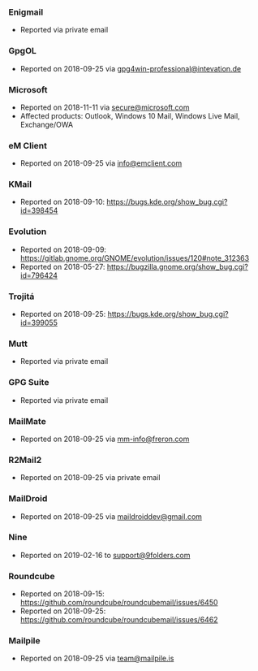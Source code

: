 ### Enigmail

* Reported via private email

### GpgOL

* Reported on 2018-09-25 via gpg4win-professional@intevation.de

### Microsoft

* Reported on 2018-11-11 via secure@microsoft.com
* Affected products: Outlook, Windows 10 Mail, Windows Live Mail, Exchange/OWA

### eM Client

* Reported on 2018-09-25 via info@emclient.com

### KMail

* Reported on 2018-09-10: https://bugs.kde.org/show_bug.cgi?id=398454

### Evolution

* Reported on 2018-09-09: https://gitlab.gnome.org/GNOME/evolution/issues/120#note_312363
* Reported on 2018-05-27: https://bugzilla.gnome.org/show_bug.cgi?id=796424

### Trojitá

* Reported on 2018-09-25: https://bugs.kde.org/show_bug.cgi?id=399055

### Mutt

* Reported via private email

### GPG Suite

* Reported via private email

### MailMate

* Reported on 2018-09-25 via mm-info@freron.com

### R2Mail2

* Reported on 2018-09-25 via private email

### MailDroid

* Reported on 2018-09-25 via maildroiddev@gmail.com

### Nine

* Reported on 2019-02-16 to support@9folders.com

### Roundcube

* Reported on 2018-09-15: https://github.com/roundcube/roundcubemail/issues/6450
* Reported on 2018-09-25: https://github.com/roundcube/roundcubemail/issues/6462

### Mailpile

* Reported on 2018-09-25 via team@mailpile.is
